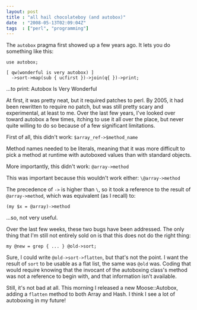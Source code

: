 ```yaml
---
layout: post
title : "all hail chocolateboy (and autobox)"
date  : "2008-05-13T02:09:04Z"
tags  : ["perl", "programming"]
---
```

The `autobox` pragma first showed up a few years ago.  It lets you do something
like this:

    use autobox;

    [ qw(wonderful is very autobox) ]
      ->sort->map(sub { ucfirst })->join(q{ })->print;

...to print: Autobox Is Very Wonderful

At first, it was pretty neat, but it required patches to perl.  By 2005, it had
been rewritten to require no patch, but was still pretty scary and
experimental, at least to me.  Over the last few years, I've looked over toward
autobox a few times, itching to use it all over the place, but never quite
willing to do so because of a few significant limitations.

First of all, this didn't work:  `$array_ref->$method_name`

Method names needed to be literals, meaning that it was more difficult to pick
a method at runtime with autoboxed values than with standard objects.

More importantly, this didn't work: `@array->method`

This was important because this wouldn't work either: `\@array->method`

The precedence of `->` is higher than `\`, so it took a reference to the result
of `@array->method`, which was equivalent (as I recall) to:

    (my $x = @array)->method

...so, not very useful.

Over the last few weeks, these two bugs have been addressed.  The only thing
that I'm still not entirely sold on is that this does not do the right thing:

    my @new = grep { ... } @old->sort;

Sure, I could write `@old->sort->flatten`, but that's not the point.  I
want the result of `sort` to be usable as a flat list, the same was `@old` was.
Coding that would require knowing that the invocant of the autoboxing class's
method was not a reference to begin with, and that information isn't available.

Still, it's not bad at all.  This morning I released a new Moose::Autobox,
adding a `flatten` method to both Array and Hash.  I think I see a lot of
autoboxing in my future!

    


